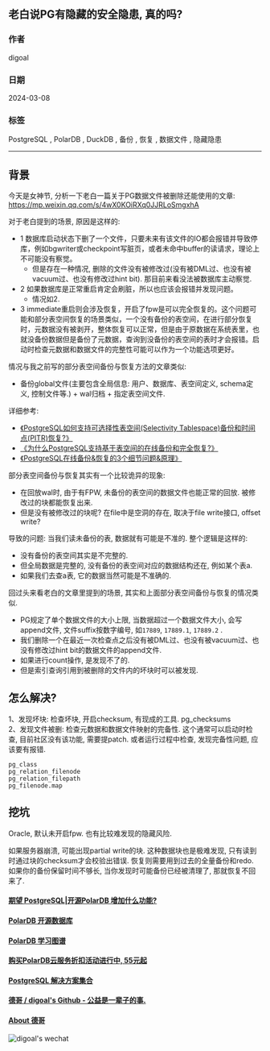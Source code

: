 ## 老白说PG有隐藏的安全隐患, 真的吗?    
                                                                        
### 作者                                                                        
digoal                                                                        
                                                                        
### 日期                                                                        
2024-03-08                                                                 
                                                                        
### 标签                                                                        
PostgreSQL , PolarDB , DuckDB , 备份 , 恢复 , 数据文件 , 隐藏隐患                       
                                                                        
----                                                                        
                                                                        
## 背景     
今天是女神节, 分析一下老白一篇关于PG数据文件被删除还能使用的文章:    
https://mp.weixin.qq.com/s/4wX0KOiRXq0JJRLoSmgxhA  
  
对于老白提到的场景, 原因是这样的:   
- 1 数据库启动状态下删了一个文件，只要未来有该文件的IO都会报错并导致停库，例如bgwriter或checkpoint写脏页，或者未命中buffer的读请求，理论上不可能没有察觉。  
    - 但是存在一种情况, 删除的文件没有被修改过(没有被DML过、也没有被vacuum过、也没有修改过hint bit). 那目前来看没法被数据库主动察觉.    
- 2 如果数据库是正常重启肯定会刷脏，所以也应该会报错并发现问题。  
    - 情况如2.   
- 3 immediate重启则会涉及恢复，开启了fpw是可以完全恢复的。这个问题可能和部分表空间恢复的场景类似，一个没有备份的表空间，在进行部分恢复时，元数据没有被剥开，整体恢复可以正常，但是由于原数据在系统表里，也就没备份数据但是备份了元数据，查询到没备份的表空间的表时才会报错。启动时检查元数据和数据文件的完整性可能可以作为一个功能选项更好。  
  
情况与我之前写的部分表空间备份与恢复方法的文章类似:   
- 备份global文件(主要包含全局信息: 用户、数据库、表空间定义, schema定义, 控制文件等.) + wal归档 + 指定表空间文件.  
  
详细参考:      
- [《PostgreSQL如何支持可选择性表空间(Selectivity Tablespace)备份和时间点(PITR)恢复?》](../202401/20240107_01.md)    
- [《为什么PostgreSQL支持基于表空间的在线备份和完全恢复?》](../202401/20240110_01.md)    
- [《PostgreSQL在线备份&恢复的3个细节问题&原理》](../202401/20240113_02.md)    
  
部分表空间备份与恢复其实有一个比较诡异的现象:   
- 在回放wal时, 由于有FPW, 未备份的表空间的数据文件也能正常的回放. 被修改过的块都能恢复出来.    
- 但是没有被修改过的块呢? 在file中是空洞的存在, 取决于file write接口, offset write?   
  
导致的问题: 当我们读未备份的表, 数据就有可能是不准的. 整个逻辑是这样的:   
- 没有备份的表空间其实是不完整的.    
- 但全局数据是完整的, 没有备份的表空间对应的数据结构还在, 例如某个表a.    
- 如果我们去查a表, 它的数据当然可能是不准确的.    
  
  
回过头来看老白的文章里提到的场景, 其实和上面部分表空间备份与恢复的情况类似.    
- PG规定了单个数据文件的大小上限, 当数据超过一个数据文件大小, 会写append文件, 文件suffix按数字编号, 如`17889`, `17889.1`, `17889.2` .    
- 我们删除一个在最近一次检查点之后没有被DML过、也没有被vacuum过、也没有修改过hint bit的数据文件的append文件.    
- 如果进行count操作, 是发现不了的.   
- 但是索引查询引用到被删除的文件内的坏块时可以被发现.    
  
  
## 怎么解决?  
  
1、发现坏块: 检查坏块, 开启checksum, 有现成的工具. pg_checksums    
2、发现文件被删: 检查元数据和数据文件映射的完备性.  这个通常可以启动时检查, 目前社区没有该功能, 需要提patch. 或者运行过程中检查, 发现完备性问题, 应该要有报错.   
```  
pg_class   
pg_relation_filenode   
pg_relation_filepath   
pg_filenode.map   
```  
  
## 挖坑  
Oracle, 默认未开启fpw. 也有比较难发现的隐藏风险.   
  
如果服务器崩溃, 可能出现partial write的块. 这种数据块也是极难发现, 只有读到时通过块的checksum才会校验出错误. 恢复则需要用到过去的全量备份和redo. 如果你的备份保留时间不够长, 当你发现时可能备份已经被清理了, 那就恢复不回来了.    
  
  
  
#### [期望 PostgreSQL|开源PolarDB 增加什么功能?](https://github.com/digoal/blog/issues/76 "269ac3d1c492e938c0191101c7238216")
  
  
#### [PolarDB 开源数据库](https://openpolardb.com/home "57258f76c37864c6e6d23383d05714ea")
  
  
#### [PolarDB 学习图谱](https://www.aliyun.com/database/openpolardb/activity "8642f60e04ed0c814bf9cb9677976bd4")
  
  
#### [购买PolarDB云服务折扣活动进行中, 55元起](https://www.aliyun.com/activity/new/polardb-yunparter?userCode=bsb3t4al "e0495c413bedacabb75ff1e880be465a")
  
  
#### [PostgreSQL 解决方案集合](../201706/20170601_02.md "40cff096e9ed7122c512b35d8561d9c8")
  
  
#### [德哥 / digoal's Github - 公益是一辈子的事.](https://github.com/digoal/blog/blob/master/README.md "22709685feb7cab07d30f30387f0a9ae")
  
  
#### [About 德哥](https://github.com/digoal/blog/blob/master/me/readme.md "a37735981e7704886ffd590565582dd0")
  
  
![digoal's wechat](../pic/digoal_weixin.jpg "f7ad92eeba24523fd47a6e1a0e691b59")
  
